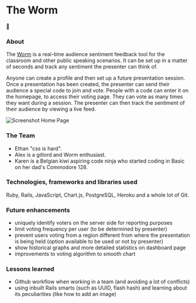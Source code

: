 # The Worm

:bug:

### About

The [Worm](http://theworm.herokuapp.com/) is a real-time audience sentiment feedback tool for the classroom and other public speaking scenarios.
It can be set up in a matter of seconds and track any sentiment the presenter can think of.

Anyone can create a profile and then set up a future presentation session. Once a presentation has been created,
the presenter can send their audience a special code to join and vote.
People with a code can enter it on the homepage, to access their voting page. They can vote as many times they want during a session.
The presenter can then track the sentiment of their audience by viewing a live feed.

![Screenshot Home Page](https://github.com/ajshopov/worm/blob/master/app/assets/images/Screen%20Shot%202018-02-09%20at%202.03.10%20pm.png?raw=true)

### The Team

* Ethan "css is hard".
* Alex is a gitlord and Worm enthusiast.
* Karen is a Belgian kiwi aspiring code ninja who started coding in Basic on her dad's Commodore 128.

### Technologies, frameworks and libraries used

Ruby, Rails, JavaScript, Chart.js, PostgreSQL, Heroku and a whole lot of Git.

### Future enhancements

* uniquely identify voters on the server side for reporting purposes
* limit voting frequency per user (to be determined by presenter)
* prevent users voting from a region different from where the presentation is being held (option available to be used or not by presenter)
* show historical graphs and more detailed statistics on dashboard page
* improvements to voting algorithm to smooth chart

### Lessons learned

* Github workflow when working in a team (and avoiding a lot of conflicts)
* using inbuilt Rails smarts (such as UUID, flash hash) and learning about its peculiarities (like how to add an image)
